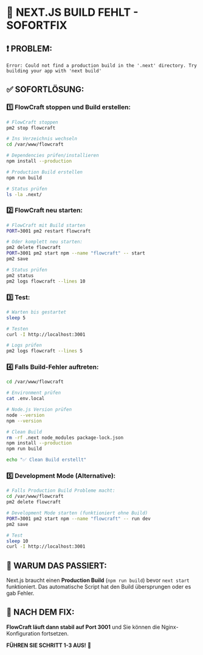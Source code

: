 # 🔧 NEXT.JS BUILD FEHLT - SOFORTFIX

## ❗ PROBLEM:
```
Error: Could not find a production build in the '.next' directory. Try building your app with 'next build'
```

## ✅ SOFORTLÖSUNG:

### **1️⃣ FlowCraft stoppen und Build erstellen:**
```bash
# FlowCraft stoppen
pm2 stop flowcraft

# Ins Verzeichnis wechseln
cd /var/www/flowcraft

# Dependencies prüfen/installieren
npm install --production

# Production Build erstellen
npm run build

# Status prüfen
ls -la .next/
```

### **2️⃣ FlowCraft neu starten:**
```bash
# FlowCraft mit Build starten
PORT=3001 pm2 restart flowcraft

# Oder komplett neu starten:
pm2 delete flowcraft
PORT=3001 pm2 start npm --name "flowcraft" -- start
pm2 save

# Status prüfen
pm2 status
pm2 logs flowcraft --lines 10
```

### **3️⃣ Test:**
```bash
# Warten bis gestartet
sleep 5

# Testen
curl -I http://localhost:3001

# Logs prüfen
pm2 logs flowcraft --lines 5
```

### **4️⃣ Falls Build-Fehler auftreten:**
```bash
cd /var/www/flowcraft

# Environment prüfen
cat .env.local

# Node.js Version prüfen
node --version
npm --version

# Clean Build
rm -rf .next node_modules package-lock.json
npm install --production
npm run build

echo "✅ Clean Build erstellt"
```

### **5️⃣ Development Mode (Alternative):**
```bash
# Falls Production Build Probleme macht:
cd /var/www/flowcraft
pm2 delete flowcraft

# Development Mode starten (funktioniert ohne Build)
PORT=3001 pm2 start npm --name "flowcraft" -- run dev
pm2 save

# Test
sleep 10
curl -I http://localhost:3001
```

## 🎯 **WARUM DAS PASSIERT:**

Next.js braucht einen **Production Build** (`npm run build`) bevor `next start` funktioniert. Das automatische Script hat den Build übersprungen oder es gab Fehler.

## 🚀 **NACH DEM FIX:**

**FlowCraft läuft dann stabil auf Port 3001** und Sie können die Nginx-Konfiguration fortsetzen.

**FÜHREN SIE SCHRITT 1-3 AUS!** 🔧

